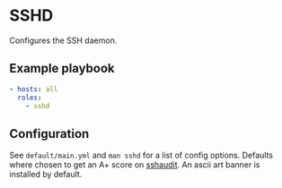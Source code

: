 # SSHD

Configures the SSH daemon.

## Example playbook
```yaml
- hosts: all
  roles:
    - sshd
```

## Configuration
See `default/main.yml` and `man sshd` for a list of config options.
Defaults where chosen to get an A+ score on [sshaudit](https://www.sshaudit.com).
An ascii art banner is installed by default.
